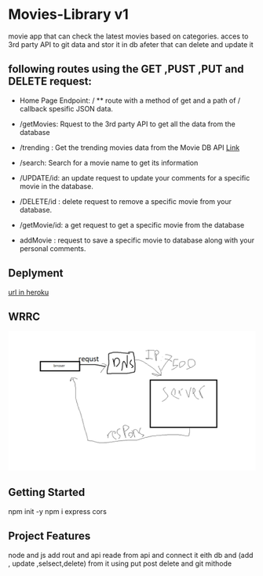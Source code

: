# Movies-Library v1

movie app that can check the latest movies based on categories.
acces to 3rd party API  to git data and stor it in db afeter that can delete  and update it

## following routes using the GET ,PUST ,PUT and DELETE request:

* Home Page Endpoint: /
** route with a method of get and a path of /  callback  spesific JSON data.

* /getMovies:  Rquest to the 3rd party API to get all the data from the database
* /trending : Get the trending movies data from the Movie DB API  [Link](https://api.themoviedb.org/3/trending/all/week?api_key=37ddc7081e348bf246a42f3be2b3dfd0&language=en-US)
* /search: Search for a movie name to get its information 
* /UPDATE/id:  an update request to update your comments for a specific movie in the database.
* /DELETE/id :  delete request to remove a specific movie from your database.
* /getMovie/id: a get request to get a specific movie from the database

* addMovie :  request to save a specific movie to database along with your personal comments.

## Deplyment

 [url in heroku](https://movie-wael.herokuapp.com/)
## WRRC
![](./img/wrrc.png)


## Getting Started
npm  init -y
npm i express cors

## Project Features
node and js
add rout and api
reade from api and connect it eith db and (add , update ,selsect,delete) from it using put post delete and git mithode 

